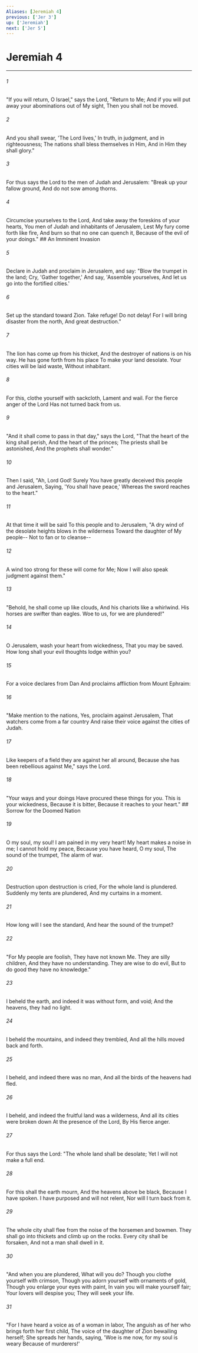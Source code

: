```yaml
---
Aliases: [Jeremiah 4]
previous: ['Jer 3']
up: ['Jeremiah']
next: ['Jer 5']
---
```

# Jeremiah 4

***


###### 1 
"If you will return, O Israel," says the Lord, "Return to Me; And if you will put away your abominations out of My sight, Then you shall not be moved. 

###### 2 
And you shall swear, 'The Lord lives,' In truth, in judgment, and in righteousness; The nations shall bless themselves in Him, And in Him they shall glory." 

###### 3 
For thus says the Lord to the men of Judah and Jerusalem: "Break up your fallow ground, And do not sow among thorns. 

###### 4 
Circumcise yourselves to the Lord, And take away the foreskins of your hearts, You men of Judah and inhabitants of Jerusalem, Lest My fury come forth like fire, And burn so that no one can quench it, Because of the evil of your doings." ## An Imminent Invasion 

###### 5 
Declare in Judah and proclaim in Jerusalem, and say: "Blow the trumpet in the land; Cry, 'Gather together,' And say, 'Assemble yourselves, And let us go into the fortified cities.' 

###### 6 
Set up the standard toward Zion. Take refuge! Do not delay! For I will bring disaster from the north, And great destruction." 

###### 7 
The lion has come up from his thicket, And the destroyer of nations is on his way. He has gone forth from his place To make your land desolate. Your cities will be laid waste, Without inhabitant. 

###### 8 
For this, clothe yourself with sackcloth, Lament and wail. For the fierce anger of the Lord Has not turned back from us. 

###### 9 
"And it shall come to pass in that day," says the Lord, "That the heart of the king shall perish, And the heart of the princes; The priests shall be astonished, And the prophets shall wonder." 

###### 10 
Then I said, "Ah, Lord God! Surely You have greatly deceived this people and Jerusalem, Saying, 'You shall have peace,' Whereas the sword reaches to the heart." 

###### 11 
At that time it will be said To this people and to Jerusalem, "A dry wind of the desolate heights blows in the wilderness Toward the daughter of My people-- Not to fan or to cleanse-- 

###### 12 
A wind too strong for these will come for Me; Now I will also speak judgment against them." 

###### 13 
"Behold, he shall come up like clouds, And his chariots like a whirlwind. His horses are swifter than eagles. Woe to us, for we are plundered!" 

###### 14 
O Jerusalem, wash your heart from wickedness, That you may be saved. How long shall your evil thoughts lodge within you? 

###### 15 
For a voice declares from Dan And proclaims affliction from Mount Ephraim: 

###### 16 
"Make mention to the nations, Yes, proclaim against Jerusalem, That watchers come from a far country And raise their voice against the cities of Judah. 

###### 17 
Like keepers of a field they are against her all around, Because she has been rebellious against Me," says the Lord. 

###### 18 
"Your ways and your doings Have procured these things for you. This is your wickedness, Because it is bitter, Because it reaches to your heart." ## Sorrow for the Doomed Nation 

###### 19 
O my soul, my soul! I am pained in my very heart! My heart makes a noise in me; I cannot hold my peace, Because you have heard, O my soul, The sound of the trumpet, The alarm of war. 

###### 20 
Destruction upon destruction is cried, For the whole land is plundered. Suddenly my tents are plundered, And my curtains in a moment. 

###### 21 
How long will I see the standard, And hear the sound of the trumpet? 

###### 22 
"For My people are foolish, They have not known Me. They are silly children, And they have no understanding. They are wise to do evil, But to do good they have no knowledge." 

###### 23 
I beheld the earth, and indeed it was without form, and void; And the heavens, they had no light. 

###### 24 
I beheld the mountains, and indeed they trembled, And all the hills moved back and forth. 

###### 25 
I beheld, and indeed there was no man, And all the birds of the heavens had fled. 

###### 26 
I beheld, and indeed the fruitful land was a wilderness, And all its cities were broken down At the presence of the Lord, By His fierce anger. 

###### 27 
For thus says the Lord: "The whole land shall be desolate; Yet I will not make a full end. 

###### 28 
For this shall the earth mourn, And the heavens above be black, Because I have spoken. I have purposed and will not relent, Nor will I turn back from it. 

###### 29 
The whole city shall flee from the noise of the horsemen and bowmen. They shall go into thickets and climb up on the rocks. Every city shall be forsaken, And not a man shall dwell in it. 

###### 30 
"And when you are plundered, What will you do? Though you clothe yourself with crimson, Though you adorn yourself with ornaments of gold, Though you enlarge your eyes with paint, In vain you will make yourself fair; Your lovers will despise you; They will seek your life. 

###### 31 
"For I have heard a voice as of a woman in labor, The anguish as of her who brings forth her first child, The voice of the daughter of Zion bewailing herself; She spreads her hands, saying, 'Woe is me now, for my soul is weary Because of murderers!'
